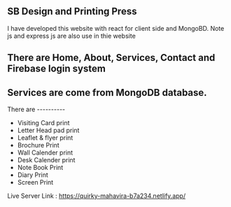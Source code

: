 ## SB Design and Printing Press

I have developed this website with react for client side and MongoBD.
Note js and express js are also use in thie website

## There are Home, About, Services, Contact and Firebase login system

## Services are come from MongoDB database.

There are ----------

- Visiting Card print
- Letter Head pad print
- Leaflet & flyer print
- Brochure Print
- Wall Calender print
- Desk Calender print
- Note Book Print
- Diary Print
- Screen Print

Live Server Link : https://quirky-mahavira-b7a234.netlify.app/

